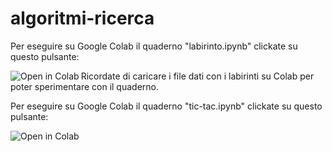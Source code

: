 # algoritmi-ricerca

Per eseguire su Google Colab il quaderno "labirinto.ipynb" clickate su questo pulsante:

<a href="https://colab.research.google.com/github/capitanio/algoritmi-ricerca/blob/main/labirinto.ipynb"><img align="left" src="https://colab.research.google.com/assets/colab-badge.svg" alt="Open in Colab" title="Open and Execute in Google Colaboratory"></a>    

Ricordate di caricare i file dati con i labirinti su Colab per poter sperimentare con il quaderno.
<br />

Per eseguire su Google Colab il quaderno "tic-tac.ipynb" clickate su questo pulsante:

<a href="https://colab.research.google.com/github/capitanio/algoritmi-ricerca/blob/main/tic-tac.ipynb"><img align="left" src="https://colab.research.google.com/assets/colab-badge.svg" alt="Open in Colab" title="Open and Execute in Google Colaboratory"></a>  

